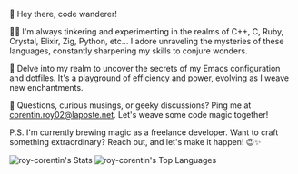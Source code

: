 👋 Hey there, code wanderer!

👨‍💻 I'm always tinkering and experimenting in the realms of C++, C, Ruby, Crystal, Elixir, Zig, Python, etc... I adore unraveling the mysteries of these languages, constantly sharpening my skills to conjure wonders.

🧠 Delve into my realm to uncover the secrets of my Emacs configuration and dotfiles. It's a playground of efficiency and power, evolving as I weave new enchantments.

📧 Questions, curious musings, or geeky discussions? Ping me at <a href="mailto:corentin.roy02@laposte.net?subject=Coding+Wonders&&body=Let's+talk+code+magic!" target="_blank">corentin.roy02@laposte.net</a>. Let's weave some code magic together!

P.S. I'm currently brewing magic as a freelance developer. Want to craft something extraordinary? Reach out, and let's make it happen! 😉✨

![roy-corentin's Stats](https://github-readme-stats.vercel.app/api?username=roy-corentin&theme=highcontrast&show_icons=true&hide_border=true&count_private=true)
![roy-corentin's Top Languages](https://github-readme-stats.vercel.app/api/top-langs/?username=roy-corentin&theme=highcontrast&show_icons=true&hide_border=true&layout=compact)

<!---
roy-corentin/roy-corentin is a ✨ special ✨ repository because its `README.md` (this file) appears on your GitHub profile.
You can click the Preview link to take a look at your changes.
--->
